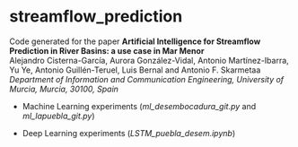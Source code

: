 # streamflow_prediction
Code generated for the paper **Artificial Intelligence for Streamflow Prediction in River Basins: a use case in Mar Menor**  
Alejandro Cisterna-García, Aurora González-Vidal, Antonio Martínez-Ibarra, Yu Ye, Antonio Guillén-Teruel, Luis Bernal and Antonio F. Skarmetaa
*Department of Information and Communication Engineering, University of Murcia, Murcia, 30100, Spain*

* Machine Learning experiments (*ml_desembocadura_git.py* and *ml_lapuebla_git.py*)  

* Deep Learning experiments (*LSTM_puebla_desem.ipynb*)
